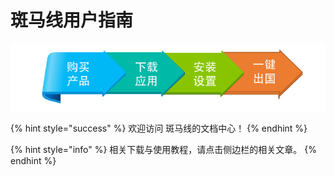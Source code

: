 # 斑马线用户指南

![](.gitbook/assets/image%20%2882%29.png)

{% hint style="success" %}
欢迎访问 斑马线的文档中心！
{% endhint %}

{% hint style="info" %}
相关下载与使用教程，请点击侧边栏的相关文章。
{% endhint %}

